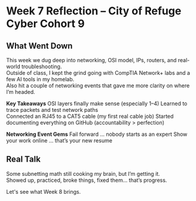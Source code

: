 # Week 7 Reflection – City of Refuge Cyber Cohort 9

## What Went Down
This week we dug deep into networking, OSI model, IPs, routers, and real-world troubleshooting.  
Outside of class, I kept the grind going with CompTIA Network+ labs and a few AI tools in my homelab.  
Also hit a couple of networking events that gave me more clarity on where I’m headed.  

**Key Takeaways**
OSI layers finally make sense (especially 1–4)
Learned to trace packets and test network paths  
Connected an RJ45 to a CAT5 cable (my first real cable job)
Started documenting everything on GitHub (accountability > perfection)

**Networking Event Gems**
Fail forward ... nobody starts as an expert
Show your work online ... that’s your new resume

## Real Talk
Some subnetting math still cooking my brain, but I’m getting it.  
Showed up, practiced, broke things, fixed them... that’s progress.


Let's see what Week 8 brings.
